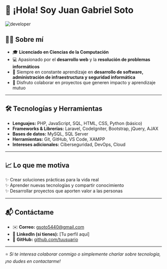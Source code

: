 # 👋 ¡Hola! Soy Juan Gabriel Soto  

![developer](https://user-images.githubusercontent.com/70282114/215826563-0468c78b-40c5-415d-ad22-3d2bdc1bbe76.png)

## 👨‍💻 Sobre mí
- 🎓 **Licenciado en Ciencias de la Computación**  
- 💻 Apasionado por el **desarrollo web** y la **resolución de problemas informáticos**  
- 🚀 Siempre en constante aprendizaje en **desarrollo de software, administración de infraestructura y seguridad informática**  
- 🤝 Disfruto colaborar en proyectos que generen impacto y aprendizaje mutuo  

---

## 🛠️ Tecnologías y Herramientas
- **Lenguajes:** PHP, JavaScript, SQL, HTML, CSS, Python (básico)  
- **Frameworks & Librerías:** Laravel, CodeIgniter, Bootstrap, jQuery, AJAX  
- **Bases de datos:** MySQL, SQL Server  
- **Herramientas:** Git, GitHub, VS Code, XAMPP
- **Intereses adicionales:** Ciberseguridad, DevOps, Cloud  

---

## 📈 Lo que me motiva
✨ Crear soluciones prácticas para la vida real  
✨ Aprender nuevas tecnologías y compartir conocimiento  
✨ Desarrollar proyectos que aporten valor a las personas  

---

## 📬 Contáctame
- ✉️ **Correo:** [gsoto5440@gmail.com](mailto:gsoto5440@gmail.com)  
- 💼 **LinkedIn (si tienes):** [Tu perfil aquí]  
- 🐙 **GitHub:** [github.com/tuusuario](https://github.com/juan5440)  

---

⭐ *Si te interesa colaborar conmigo o simplemente charlar sobre tecnología, ¡no dudes en contactarme!*  

<!---
juan5440/juan5440 is a ✨ special ✨ repository cvcbecause its `README.md` (this file) appears on your GitHub profile.
You can click the Preview link to take a look at your changes.
--->

